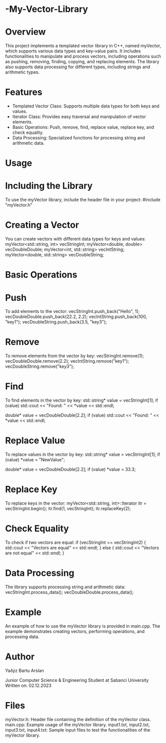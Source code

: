 # -My-Vector-Library
# Overview
This project implements a templated vector library in C++, named myVector, which supports various data types and key-value pairs. It includes functionalities to manipulate and process vectors, including operations such as pushing, removing, finding, copying, and replacing elements. The library also supports data processing for different types, including strings and arithmetic types.
# Features
* Templated Vector Class: Supports multiple data types for both keys and values.
* Iterator Class: Provides easy traversal and manipulation of vector elements.
* Basic Operations: Push, remove, find, replace value, replace key, and check equality.
* Data Processing: Specialized functions for processing string and arithmetic data.

# Usage
# Including the Library
To use the myVector library, include the header file in your project:
  #include "myVector.h"
# Creating a Vector
You can create vectors with different data types for keys and values:
  myVector<std::string, int> vecStringInt;
  myVector<double, double> vecDoubleDouble;
  myVector<int, std::string> vecIntString;
  myVector<double, std::string> vecDoubleString;

# Basic Operations
# Push
To add elements to the vector:
  vecStringInt.push_back("Hello", 1);
  vecDoubleDouble.push_back(22.2, 2.2);
  vecIntString.push_back(100, "key1");
  vecDoubleString.push_back(3.5, "key3");

# Remove
To remove elements from the vector by key:
  vecStringInt.remove(1);
  vecDoubleDouble.remove(2.2);
  vecIntString.remove("key1");
  vecDoubleString.remove("key3");

# Find
To find elements in the vector by key:
  std::string* value = vecStringInt[1];
  if (value) std::cout << "Found: " << *value << std::endl;

  double* value = vecDoubleDouble[2.2];
  if (value) std::cout << "Found: " << *value << std::endl;
  
# Replace Value
To replace values in the vector by key:
  std::string* value = vecStringInt[1];
  if (value) *value = "NewValue";

  double* value = vecDoubleDouble[2.2];
  if (value) *value = 33.3;

# Replace Key
To replace keys in the vector:
  myVector<std::string, int>::Iterator itr = vecStringInt.begin();
  itr.find(1, vecStringInt);
  itr.replaceKey(2);

# Check Equality
To check if two vectors are equal:
  if (vecStringInt == vecStringInt2) {
    std::cout << "Vectors are equal" << std::endl;
  } else {
    std::cout << "Vectors are not equal" << std::endl;
  }
# Data Processing
The library supports processing string and arithmetic data: 
  vecStringInt.process_data();
  vecDoubleDouble.process_data();
# Example
An example of how to use the myVector library is provided in main.cpp. The example demonstrates creating vectors, performing operations, and processing data.

# Author
Yaðýz Bartu Arslan

Junior Computer Science & Engineering Student at Sabanci University
Written on: 02.12.2023
# Files
myVector.h: Header file containing the definition of the myVector class.
main.cpp: Example usage of the myVector library.
input1.txt, input2.txt, input3.txt, input4.txt: Sample input files to test the functionalities of the myVector library.
